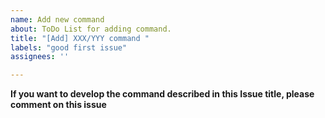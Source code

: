 ```yaml
---
name: Add new command
about: ToDo List for adding command.
title: "[Add] XXX/YYY command "
labels: "good first issue"
assignees: ''

---
```


**If you want to develop the command described in this Issue title, please comment on this issue**

